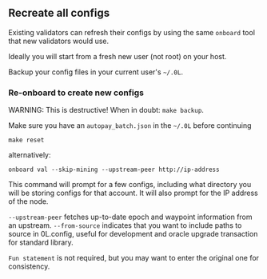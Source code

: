 ## Recreate all configs

Existing validators can refresh their configs by using the same `onboard` tool that new validators would use.

Ideally you will start from a fresh new user (not root) on your host.

Backup your config files in your current user's `~/.0L`. 

### Re-onboard to create new configs

WARNING: This is destructive! When in doubt: `make backup`. 

Make sure you have an `autopay_batch.json` in the `~/.0L` before continuing

```
make reset
```

alternatively:
```
onboard val --skip-mining --upstream-peer http://ip-address
```

This command will prompt for a few configs, including what directory you will be storing configs for that account. It will also prompt for the IP address of the node.

`--upstream-peer` fetches up-to-date epoch and waypoint information from an upstream.
`--from-source` indicates that you want to include paths to source in 0L.config, useful for development and oracle upgrade transaction for standard library.

`Fun statement` is not required, but you may want to enter the original one for consistency.
